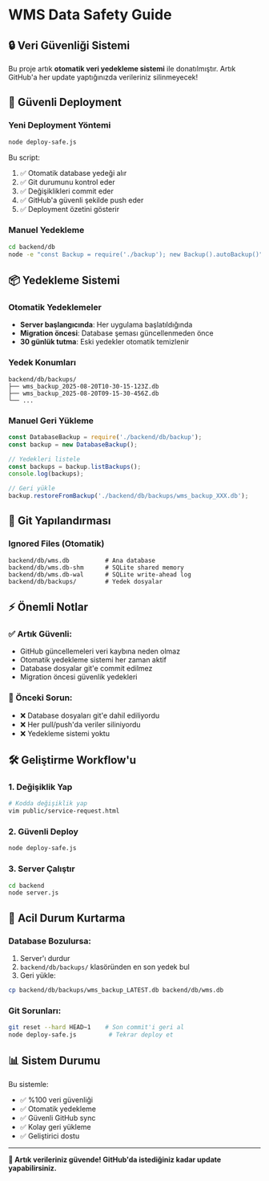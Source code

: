 # WMS Data Safety Guide

## 🔒 Veri Güvenliği Sistemi

Bu proje artık **otomatik veri yedekleme sistemi** ile donatılmıştır. Artık GitHub'a her update yaptığınızda verileriniz silinmeyecek!

## 🚀 Güvenli Deployment

### Yeni Deployment Yöntemi
```bash
node deploy-safe.js
```

Bu script:
1. ✅ Otomatik database yedeği alır
2. ✅ Git durumunu kontrol eder  
3. ✅ Değişiklikleri commit eder
4. ✅ GitHub'a güvenli şekilde push eder
5. ✅ Deployment özetini gösterir

### Manuel Yedekleme
```bash
cd backend/db
node -e "const Backup = require('./backup'); new Backup().autoBackup()"
```

## 📦 Yedekleme Sistemi

### Otomatik Yedeklemeler
- **Server başlangıcında**: Her uygulama başlatıldığında
- **Migration öncesi**: Database şeması güncellenmeden önce
- **30 günlük tutma**: Eski yedekler otomatik temizlenir

### Yedek Konumları
```
backend/db/backups/
├── wms_backup_2025-08-20T10-30-15-123Z.db
├── wms_backup_2025-08-20T09-15-30-456Z.db
└── ...
```

### Manuel Geri Yükleme
```javascript
const DatabaseBackup = require('./backend/db/backup');
const backup = new DatabaseBackup();

// Yedekleri listele
const backups = backup.listBackups();
console.log(backups);

// Geri yükle
backup.restoreFromBackup('./backend/db/backups/wms_backup_XXX.db');
```

## 🔧 Git Yapılandırması

### Ignored Files (Otomatik)
```
backend/db/wms.db          # Ana database
backend/db/wms.db-shm      # SQLite shared memory
backend/db/wms.db-wal      # SQLite write-ahead log
backend/db/backups/        # Yedek dosyalar
```

## ⚡ Önemli Notlar

### ✅ Artık Güvenli:
- GitHub güncellemeleri veri kaybına neden olmaz
- Otomatik yedekleme sistemi her zaman aktif
- Database dosyalar git'e commit edilmez
- Migration öncesi güvenlik yedekleri

### 🚨 Önceki Sorun:
- ❌ Database dosyaları git'e dahil ediliyordu
- ❌ Her pull/push'da veriler siliniyordu
- ❌ Yedekleme sistemi yoktu

## 🛠️ Geliştirme Workflow'u

### 1. Değişiklik Yap
```bash
# Kodda değişiklik yap
vim public/service-request.html
```

### 2. Güvenli Deploy
```bash
node deploy-safe.js
```

### 3. Server Çalıştır
```bash
cd backend
node server.js
```

## 🔄 Acil Durum Kurtarma

### Database Bozulursa:
1. Server'ı durdur
2. `backend/db/backups/` klasöründen en son yedek bul
3. Geri yükle:
```bash
cp backend/db/backups/wms_backup_LATEST.db backend/db/wms.db
```

### Git Sorunları:
```bash
git reset --hard HEAD~1    # Son commit'i geri al
node deploy-safe.js         # Tekrar deploy et
```

## 📊 Sistem Durumu

Bu sistemle:
- ✅ %100 veri güvenliği
- ✅ Otomatik yedekleme
- ✅ Güvenli GitHub sync
- ✅ Kolay geri yükleme
- ✅ Geliştirici dostu

---

**🎉 Artık verileriniz güvende! GitHub'da istediğiniz kadar update yapabilirsiniz.**
